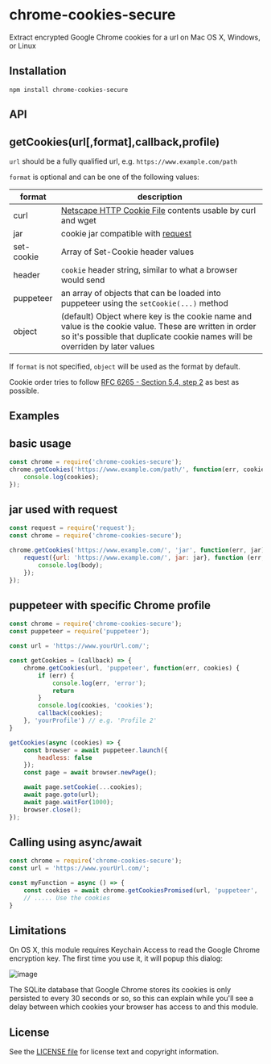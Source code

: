 # chrome-cookies-secure

Extract encrypted Google Chrome cookies for a url on Mac OS X, Windows, or Linux

## Installation

```
npm install chrome-cookies-secure
```

## API

getCookies(url[,format],callback,profile)
---------------------------------

`url` should be a fully qualified url, e.g. `https://www.example.com/path`

`format` is optional and can be one of the following values:

format | description
------------ | -------------
curl | [Netscape HTTP Cookie File](http://curl.haxx.se/docs/http-cookies.html) contents usable by curl and wget
jar | cookie jar compatible with [request](https://www.npmjs.org/package/request)
set-cookie | Array of Set-Cookie header values
header | `cookie` header string, similar to what a browser would send
puppeteer | an array of objects that can be loaded into puppeteer using the `setCookie(...)` method
object | (default) Object where key is the cookie name and value is the cookie value. These are written in order so it's possible that duplicate cookie names will be overriden by later values

If `format` is not specified, `object` will be used as the format by default.

Cookie order tries to follow [RFC 6265 - Section 5.4, step 2](http://tools.ietf.org/html/rfc6265#section-5.4) as best as possible.

## Examples

basic usage
-----------

```javascript
const chrome = require('chrome-cookies-secure');
chrome.getCookies('https://www.example.com/path/', function(err, cookies) {
	console.log(cookies);
});
```

jar used with request
---------------------

```javascript
const request = require('request');
const chrome = require('chrome-cookies-secure');

chrome.getCookies('https://www.example.com/', 'jar', function(err, jar) {
	request({url: 'https://www.example.com/', jar: jar}, function (err, response, body) {
		console.log(body);
	});
});

```

puppeteer with specific Chrome profile
---------------------

```javascript
const chrome = require('chrome-cookies-secure');
const puppeteer = require('puppeteer');

const url = 'https://www.yourUrl.com/';

const getCookies = (callback) => {
    chrome.getCookies(url, 'puppeteer', function(err, cookies) {
        if (err) {
            console.log(err, 'error');
            return
        }
        console.log(cookies, 'cookies');
        callback(cookies);
    }, 'yourProfile') // e.g. 'Profile 2'
}

getCookies(async (cookies) => {
    const browser = await puppeteer.launch({ 
        headless: false
    });
    const page = await browser.newPage();

    await page.setCookie(...cookies);
    await page.goto(url);
    await page.waitFor(1000);
    browser.close();
});

```

Calling using async/await
---------------------

```javascript
const chrome = require('chrome-cookies-secure');
const url = 'https://www.yourUrl.com/';

const myFunction = async () => {
    const cookies = await chrome.getCookiesPromised(url, 'puppeteer', 'Profile 28')
    // ..... Use the cookies
}
```

## Limitations

On OS X, this module requires Keychain Access to read the Google Chrome encryption key. The first time you use it, it will popup this dialog:

![image](https://raw.githubusercontent.com/bertrandom/chrome-cookies-secure/gh-pages/access.png)

The SQLite database that Google Chrome stores its cookies is only persisted to every 30 seconds or so, so this can explain while you'll see a delay between which cookies your browser has access to and this module.

## License

See the [LICENSE file][] for license text and copyright information.

[LICENSE file]: https://github.com/paragbaxi/chrome-cookies-secure/blob/master/LICENSE.md
